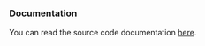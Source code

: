 
### Documentation

You can read the source code documentation [here](https://qtoggle.github.io/qui/jsdoc).
